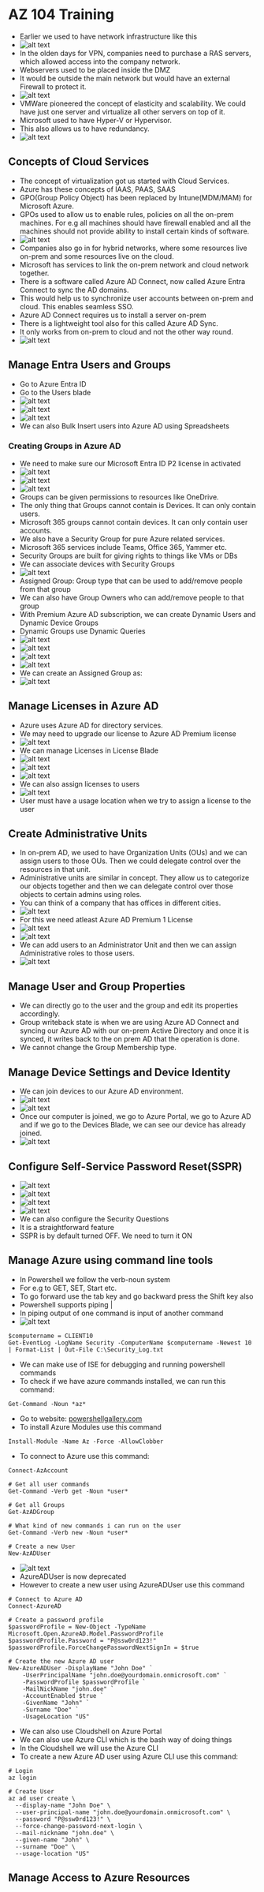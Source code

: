 # AZ 104 Training

- Earlier we used to have network infrastructure like this
- ![alt text](image.png)
- In the olden days for VPN, companies need to purchase a RAS servers, which allowed access into the company network.
- Webservers used to be placed inside the DMZ
- It would be outside the main network but would have an external Firewall to protect it.
- ![alt text](image-1.png)
- VMWare pioneered the concept of elasticity and scalability. We could have just one server and virtualize all other servers on top of it.
- Microsoft used to have Hyper-V or Hypervisor.
- This also allows us to have redundancy.
- ![alt text](image-2.png)

## Concepts of Cloud Services
- The concept of virtualization got us started with Cloud Services.
- Azure has these concepts of IAAS, PAAS, SAAS
- GPO(Group Policy Object) has been replaced by Intune(MDM/MAM) for Microsoft Azure.
- GPOs used to allow us to enable rules, policies on all the on-prem machines. For e.g all machines should have firewall enabled and all the machines should not provide ability to install certain kinds of software.
- ![alt text](image-3.png)
- Companies also go in for hybrid networks, where some resources live on-prem and some resources live on the cloud.
- Microsoft has services to link the on-prem network and cloud network together.
- There is a software called Azure AD Connect, now called Azure Entra Connect to sync the AD domains.
- This would help us to synchronize user accounts between on-prem and cloud. This enables seamless SSO.
- Azure AD Connect requires us to install a server on-prem
- There is a lightweight tool also for this called Azure AD Sync.
- It only works from on-prem to cloud and not the other way round.
- ![alt text](image-4.png)

## Manage Entra Users and Groups
- Go to Azure Entra ID
- Go to the Users blade
- ![alt text](image-5.png)
- ![alt text](image-6.png)
- ![alt text](image-7.png)
- We can also Bulk Insert users into Azure AD using Spreadsheets

### Creating Groups in Azure AD
- We need to make sure our Microsoft Entra ID P2 license in activated
- ![alt text](image-8.png)
- ![alt text](image-9.png)
- ![alt text](image-10.png)
- Groups can be given permissions to resources like OneDrive. 
- The only thing that Groups cannot contain is Devices. It can only contain users.
- Microsoft 365 groups cannot contain devices. It can only contain user accounts.
- We also have a Security Group for pure Azure related services.
- Microsoft 365 services include Teams, Office 365, Yammer etc.
- Security Groups are built for giving rights to things like VMs or DBs
- We can associate devices with Security Groups
- ![alt text](image-11.png)
- Assigned Group: Group type that can be used to add/remove people from that group
- We can also have Group Owners who can add/remove people to that group
- With Premium Azure AD subscription, we can create Dynamic Users and Dynamic Device Groups
- Dynamic Groups use Dynamic Queries
- ![alt text](image-12.png)
- ![alt text](image-13.png)
- ![alt text](image-14.png)
- ![alt text](image-16.png)
- We can create an Assigned Group as:
- ![alt text](image-15.png)

## Manage Licenses in Azure AD
- Azure uses Azure AD for directory services.
- We may need to upgrade our license to Azure AD Premium license
- ![alt text](image-17.png)
- We can manage Licenses in License Blade
- ![alt text](image-18.png)
- ![alt text](image-19.png)
- ![alt text](image-20.png)
- We can also assign licenses to users
- ![alt text](image-21.png)
- User must have a usage location when we try to assign a license to the user

## Create Administrative Units
- In on-prem AD, we used to have Organization Units (OUs) and we can assign users to those OUs. Then we could delegate control over the resources in that unit.
- Administrative units are similar in concept. They allow us to categorize our objects together and then we can delegate control over those objects to certain admins using roles.
- You can think of a company that has offices in different cities.
- ![alt text](image-22.png)
- For this we need atleast Azure AD Premium 1 License
- ![alt text](image-23.png)
- ![alt text](image-24.png)
- We can add users to an Administrator Unit and then we can assign Administrative roles to those users.
- ![alt text](image-25.png)

## Manage User and Group Properties
- We can directly go to the user and the group and edit its properties accordingly.
- Group writeback state is when we are using Azure AD Connect and syncing our Azure AD with our on-prem Active Directory and once it is synced, it writes back to the on prem AD that the operation is done.
- We cannot change the Group Membership type.

## Manage Device Settings and Device Identity
- We can join devices to our Azure AD environment.
- ![alt text](image-26.png)
- ![alt text](image-27.png)
- Once our computer is joined, we go to Azure Portal, we go to Azure AD and if we go to the Devices Blade, we can see our device has already joined.
- ![alt text](image-28.png)

## Configure Self-Service Password Reset(SSPR)
- ![alt text](image-29.png)
- ![alt text](image-30.png)
- ![alt text](image-31.png)
- ![alt text](image-32.png)
- We can also configure the Security Questions
- It is a straightforward feature
- SSPR is by default turned OFF. We need to turn it ON
  

## Manage Azure using command line tools
- In Powershell we follow the verb-noun system
- For e.g to GET, SET, Start etc.
- To go forward use the tab key and go backward press the Shift key also
- Powershell supports piping | 
- In piping output of one command is input of another command
- ![alt text](image-33.png)
```shell
$computername = CLIENT10
Get-EventLog -LogName Security -ComputerName $computername -Newest 10 | Format-List | Out-File C:\Security_Log.txt
```
- We can make use of ISE for debugging and running powershell commands
- To check if we have azure commands installed, we can run this command:
```shell
Get-Command -Noun *az*
```
- Go to website: [powershellgallery.com](https://www.powershellgallery.com/)
- To install Azure Modules use this command
```shell
Install-Module -Name Az -Force -AllowClobber
```
- To connect to Azure use this command:
```shell
Connect-AzAccount

# Get all user commands
Get-Command -Verb get -Noun *user*

# Get all Groups
Get-AzADGroup

# What kind of new commands i can run on the user
Get-Command -Verb new -Noun *user*

# Create a new User
New-AzADUser  
```
- ![alt text](image-34.png)
- AzureADUser is now deprecated
- However to create a new user using AzureADUser use this command
```shell
# Connect to Azure AD
Connect-AzureAD

# Create a password profile
$passwordProfile = New-Object -TypeName Microsoft.Open.AzureAD.Model.PasswordProfile
$passwordProfile.Password = "P@ssw0rd123!"
$passwordProfile.ForceChangePasswordNextSignIn = $true

# Create the new Azure AD user
New-AzureADUser -DisplayName "John Doe" `
    -UserPrincipalName "john.doe@yourdomain.onmicrosoft.com" `
    -PasswordProfile $passwordProfile `
    -MailNickName "john.doe" `
    -AccountEnabled $true `
    -GivenName "John" `
    -Surname "Doe" `
    -UsageLocation "US"

```
- We can also use Cloudshell on Azure Portal
- We can also use Azure CLI which is the bash way of doing things
- In the Cloudshell we will use the Azure CLI
- To create a new Azure AD user using Azure CLI use this command:
```shell
# Login
az login

# Create User
az ad user create \
  --display-name "John Doe" \
  --user-principal-name "john.doe@yourdomain.onmicrosoft.com" \
  --password "P@ssw0rd123!" \
  --force-change-password-next-login \
  --mail-nickname "john.doe" \
  --given-name "John" \
  --surname "Doe" \
  --usage-location "US"

```

## Manage Access to Azure Resources
